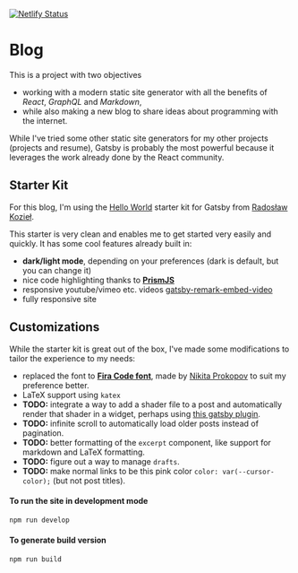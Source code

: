 [![Netlify Status](https://api.netlify.com/api/v1/badges/45dac40a-0033-49d4-80be-c6b7c79165d2/deploy-status)](https://app.netlify.com/sites/hungry-wing-99d627/deploys)

# Blog

This is a project with two objectives
- working with a modern static site generator with all the benefits of *React*, *GraphQL* and *Markdown*,
- while also making a new blog to share ideas about programming with the internet.

While I've tried some other static site generators for my other projects (projects and resume), Gatsby is probably the most powerful because it leverages the work already done by the React community.

## Starter Kit

For this blog, I'm using the [Hello World](https://github.com/panr/gatsby-starter-hello-friend) starter kit for Gatsby from [Radosław Kozieł](https://radoslawkoziel.pl).

This starter is very clean and enables me to get started very easily and quickly. It has some cool features already built in:
- **dark/light mode**, depending on your preferences (dark is default, but you can change it)
- nice code highlighting thanks to [**PrismJS**](https://prismjs.com)
- responsive youtube/vimeo etc. videos [gatsby-remark-embed-video](https://github.com/borgfriend/gatsby-remark-embed-video)
- fully responsive site

## Customizations
While the starter kit is great out of the box, I've made some modifications to tailor the experience to my needs:
- replaced the font to [**Fira Code font**](https://github.com/tonsky/FiraCode), made by [Nikita Prokopov](https://twitter.com/nikitonsky) to suit my preference better.
- LaTeX support using `katex`
- **TODO:** integrate a way to add a shader file to a post and automatically render that shader in a widget, perhaps using [this gatsby plugin](https://www.gatsbyjs.org/packages/gatsby-plugin-glslify/).
- **TODO:** infinite scroll to automatically load older posts instead of pagination.
- **TODO:** better formatting of the `excerpt` component, like support for markdown and LaTeX formatting.
- **TODO:** figure out a way to manage `drafts`.
- **TODO:** make normal links to be this pink color `color: var(--cursor-color);` (but not post titles).

#### To run the site in development mode
```bash
npm run develop
```

#### To generate build version
```bash
npm run build
```
